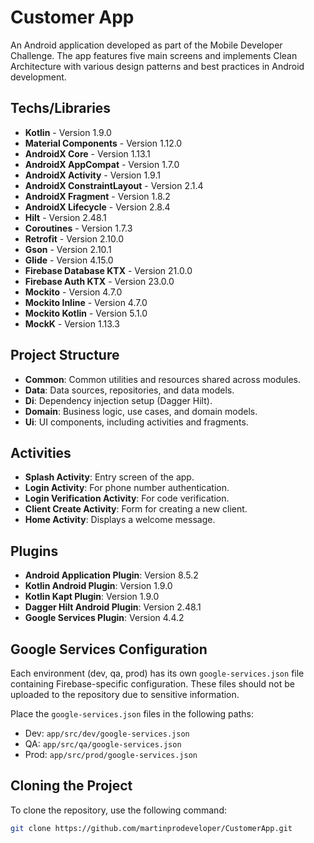 # Customer App

An Android application developed as part of the Mobile Developer Challenge. The app features five main screens and implements Clean Architecture with various design patterns and best practices in Android development.

## Techs/Libraries

- **Kotlin** - Version 1.9.0
- **Material Components** - Version 1.12.0
- **AndroidX Core** - Version 1.13.1
- **AndroidX AppCompat** - Version 1.7.0
- **AndroidX Activity** - Version 1.9.1
- **AndroidX ConstraintLayout** - Version 2.1.4
- **AndroidX Fragment** - Version 1.8.2
- **AndroidX Lifecycle** - Version 2.8.4
- **Hilt** - Version 2.48.1
- **Coroutines** - Version 1.7.3
- **Retrofit** - Version 2.10.0
- **Gson** - Version 2.10.1
- **Glide** - Version 4.15.0
- **Firebase Database KTX** - Version 21.0.0
- **Firebase Auth KTX** - Version 23.0.0
- **Mockito** - Version 4.7.0
- **Mockito Inline** - Version 4.7.0
- **Mockito Kotlin** - Version 5.1.0
- **MockK** - Version 1.13.3

## Project Structure

- **Common**: Common utilities and resources shared across modules.
- **Data**: Data sources, repositories, and data models.
- **Di**: Dependency injection setup (Dagger Hilt).
- **Domain**: Business logic, use cases, and domain models.
- **Ui**: UI components, including activities and fragments.

## Activities

- **Splash Activity**: Entry screen of the app.
- **Login Activity**: For phone number authentication.
- **Login Verification Activity**: For code verification.
- **Client Create Activity**: Form for creating a new client.
- **Home Activity**: Displays a welcome message.

## Plugins

- **Android Application Plugin**: Version 8.5.2
- **Kotlin Android Plugin**: Version 1.9.0
- **Kotlin Kapt Plugin**: Version 1.9.0
- **Dagger Hilt Android Plugin**: Version 2.48.1
- **Google Services Plugin**: Version 4.4.2

## Google Services Configuration

Each environment (dev, qa, prod) has its own `google-services.json` file containing Firebase-specific configuration. These files should not be uploaded to the repository due to sensitive information.

Place the `google-services.json` files in the following paths:
- Dev: `app/src/dev/google-services.json`
- QA: `app/src/qa/google-services.json`
- Prod: `app/src/prod/google-services.json`

## Cloning the Project

To clone the repository, use the following command:

```bash
git clone https://github.com/martinprodeveloper/CustomerApp.git